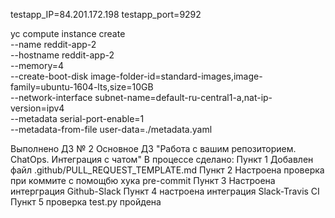 testapp_IP=84.201.172.198
testapp_port=9292

yc compute instance create \
  --name reddit-app-2 \
  --hostname reddit-app-2 \
  --memory=4 \
  --create-boot-disk image-folder-id=standard-images,image-family=ubuntu-1604-lts,size=10GB \
  --network-interface subnet-name=default-ru-central1-a,nat-ip-version=ipv4 \
  --metadata serial-port-enable=1 \
  --metadata-from-file user-data=./metadata.yaml


Выполнено ДЗ № 2
 Основное ДЗ "Работа с вашим репозиторием. ChatOps. Интеграция с чатом"
 В процессе сделано:
Пункт 1 Добавлен файл .github/PULL_REQUEST_TEMPLATE.md
Пункт 2 Настроена проверка при коммите с помощбю хука pre-commit
Пункт 3 Настроена интерграция Github-Slack
Пункт 4 настроена интеграция Slack-Travis CI
Пункт 5 проверка test.py пройдена
